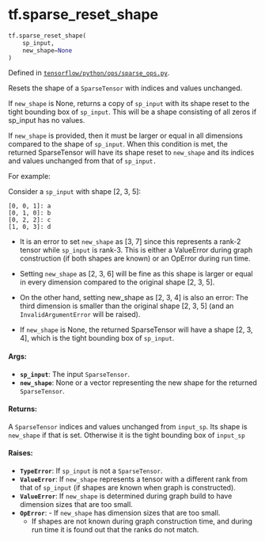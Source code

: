 <div itemscope itemtype="http://developers.google.com/ReferenceObject">
<meta itemprop="name" content="tf.sparse_reset_shape" />
<meta itemprop="path" content="Stable" />
</div>

# tf.sparse_reset_shape

``` python
tf.sparse_reset_shape(
    sp_input,
    new_shape=None
)
```



Defined in [`tensorflow/python/ops/sparse_ops.py`](https://www.tensorflow.org/code/tensorflow/python/ops/sparse_ops.py).

Resets the shape of a `SparseTensor` with indices and values unchanged.

If `new_shape` is None, returns a copy of `sp_input` with its shape reset
to the tight bounding box of `sp_input`. This will be a shape consisting of
all zeros if sp_input has no values.

If `new_shape` is provided, then it must be larger or equal in all dimensions
compared to the shape of `sp_input`. When this condition is met, the returned
SparseTensor will have its shape reset to `new_shape` and its indices and
values unchanged from that of `sp_input.`

For example:

  Consider a `sp_input` with shape [2, 3, 5]:

    [0, 0, 1]: a
    [0, 1, 0]: b
    [0, 2, 2]: c
    [1, 0, 3]: d

  - It is an error to set `new_shape` as [3, 7] since this represents a
    rank-2 tensor while `sp_input` is rank-3. This is either a ValueError
    during graph construction (if both shapes are known) or an OpError during
    run time.

  - Setting `new_shape` as [2, 3, 6] will be fine as this shape is larger or
    equal in every dimension compared to the original shape [2, 3, 5].

  - On the other hand, setting new_shape as [2, 3, 4] is also an error: The
    third dimension is smaller than the original shape [2, 3, 5] (and an
    `InvalidArgumentError` will be raised).

  - If `new_shape` is None, the returned SparseTensor will have a shape
    [2, 3, 4], which is the tight bounding box of `sp_input`.

#### Args:

* <b>`sp_input`</b>: The input `SparseTensor`.
* <b>`new_shape`</b>: None or a vector representing the new shape for the returned
    `SparseTensor`.


#### Returns:

A `SparseTensor` indices and values unchanged from `input_sp`. Its shape is
  `new_shape` if that is set. Otherwise it is the tight bounding box of
   `input_sp`


#### Raises:

* <b>`TypeError`</b>: If `sp_input` is not a `SparseTensor`.
* <b>`ValueError`</b>: If `new_shape` represents a tensor with a different rank from
    that of `sp_input` (if shapes are known when graph is constructed).
* <b>`ValueError`</b>:  If `new_shape` is determined during graph build to have
    dimension sizes that are too small.
* <b>`OpError`</b>:     - If `new_shape` has dimension sizes that are too small.
    - If shapes are not known during graph construction time, and during run
      time it is found out that the ranks do not match.